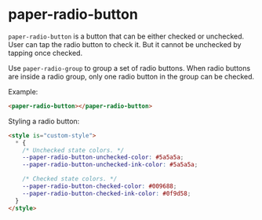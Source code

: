 # paper-radio-button

`paper-radio-button` is a button that can be either checked or unchecked.
User can tap the radio button to check it.  But it cannot be unchecked by
tapping once checked.

Use `paper-radio-group` to group a set of radio buttons.  When radio buttons
are inside a radio group, only one radio button in the group can be checked.

Example:

```html
<paper-radio-button></paper-radio-button>
```
Styling a radio button:

```html
<style is="custom-style">
  * {
    /* Unchecked state colors. */
    --paper-radio-button-unchecked-color: #5a5a5a;
    --paper-radio-button-unchecked-ink-color: #5a5a5a;

    /* Checked state colors. */
    --paper-radio-button-checked-color: #009688;
    --paper-radio-button-checked-ink-color: #0f9d58;
  }
</style>
```
